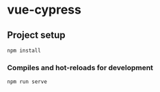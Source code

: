 # vue-cypress

## Project setup

```
npm install
```

### Compiles and hot-reloads for development

```
npm run serve
```
